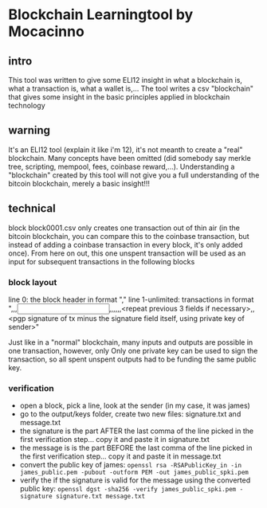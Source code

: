 # Blockchain Learningtool by Mocacinno

## intro

This tool was written to give some ELI12 insight in what a blockchain is, what a transaction is, what a wallet is,...
The tool writes a csv "blockchain" that gives some insight in the basic principles applied in blockchain technology

## warning

It's an ELI12 tool (explain it like i'm 12), it's not meanth to create a "real" blockchain. Many concepts have been omitted (did somebody say merkle tree, scripting, mempool, fees, coinbase reward,...). Understanding a "blockchain" created by this tool will not give you a full understanding of the bitcoin blockchain, merely a basic insight!!!

## technical

block block0001.csv only creates one transaction out of thin air (in the bitcoin blockchain, you can compare this to the coinbase transaction, but instead of adding a coinbase transaction in every block, it's only added once). From here on out, this one unspent transaction will be used as an input for subsequent transactions in the following blocks

### block layout

line 0: the block header in format "<sha256 hash of previous block>,<block number>"
line 1-unlimited: transactions in format "<keywords INPUTS>,<blocknumber of input transaction>,<line inside blocknumber of incoming transaction>,<input value><repeat two previous fields if necessary>,<keywords SENDER>,<name of the sender>,<keywords OUTPUTS><transmitted value>,<name of the receiver>,<public key of the receiver>,<repeat previous 3 fields if necessary>,<keyword SIGNATURE>,<pgp signature of tx minus the signature field itself, using private key of sender>"

Just like in a "normal" blockchain, many inputs and outputs are possible in one transaction, however, only Only one private key can be used to sign the transaction, so all spent unspent outputs had to be funding the same public key.

### verification

* open a block, pick a line, look at the sender (in my case, it was james)
* go to the output/keys folder, create two new files: signature.txt and message.txt
* the signature is the part AFTER the last comma of the line picked in the first verification step... copy it and paste it in signature.txt
* the message is is the part BEFORE the last comma of the line picked in the first verification step... copy it and paste it in message.txt
* convert the public key of james: `openssl rsa -RSAPublicKey_in -in james_public.pem -pubout -outform PEM -out james_public_spki.pem`
* verify the if the signature is valid for the message using the converted public key: `openssl dgst -sha256 -verify james_public_spki.pem -signature signature.txt message.txt`
